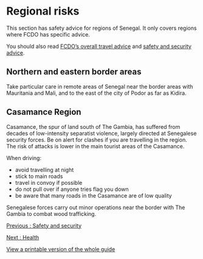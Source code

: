 # Regional risks

This section has safety advice for regions of Senegal. It only covers regions where FCDO has specific advice.

You should also read [FCDO’s overall travel advice](/foreign-travel-advice/senegal) and [safety and security advice](/foreign-travel-advice/senegal/safety-and-security).

## Northern and eastern border areas

Take particular care in remote areas of Senegal near the border areas with Mauritania and Mali, and to the east of the city of Podor as far as Kidira.

## Casamance Region

Casamance, the spur of land south of The Gambia, has suffered from decades of low-intensity separatist violence, largely directed at Senegalese security forces. Be on alert for clashes if you are travelling in the region. The risk of attacks is lower in the main tourist areas of the Casamance.

When driving:

* avoid travelling at night
* stick to main roads
* travel in convoy if possible
* do not pull over if anyone tries flag you down
* be aware that many roads in the Casamance are of low quality

Senegalese forces carry out minor operations near the border with The Gambia to combat wood trafficking.

[Previous
:
Safety and security](/foreign-travel-advice/senegal/safety-and-security)

[Next
:
Health](/foreign-travel-advice/senegal/health)

[View a printable version of the whole guide](/foreign-travel-advice/senegal/print)